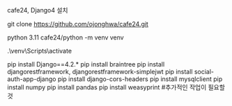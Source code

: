 cafe24, Django4 설치

git clone https://github.com/ojonghwa/cafe24.git

python 3.11
cafe24/python -m venv venv

.\venv\Scripts\activate

pip install Django==4.2.*
pip install braintree
pip install djangorestframework, djangorestframework-simplejwt
pip install social-auth-app-django
pip install django-cors-headers
pip install mysqlclient
pip install numpy
pip install pandas
pip install weasyprint	#추가적인 작업이 필요할 것
